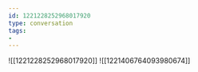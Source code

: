 ```yaml
---
id: 1221228252968017920
type: conversation
tags:
- 
---
```

![[1221228252968017920]]
![[1221406764093980674]]

